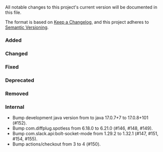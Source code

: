 All notable changes to this project's current version will be documented in this file.

The format is based on [Keep a Changelog](https://keepachangelog.com/en/1.0.0/), and this project adheres
to [Semantic Versioning](https://semver.org/spec/v2.0.0.html).

### Added

### Changed

### Fixed

### Deprecated

### Removed

### Internal

- Bump development java version from to java 17.0.7+7 to 17.0.8+101 (#152).
- Bump com.diffplug.spotless from 6.18.0 to 6.21.0 (#146, #148, #149).
- Bump com.slack.api:bolt-socket-mode from 1.29.2 to 1.32.1 (#147, #151, #154, #155).
- Bump actions/checkout from 3 to 4 (#150).
